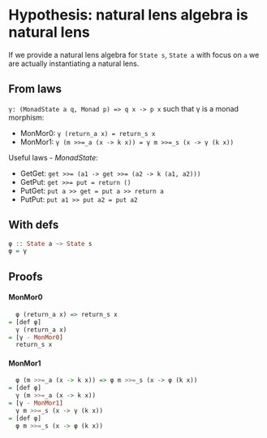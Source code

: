 # Hypothesis: natural lens algebra is natural lens

If we provide a natural lens algebra for `State s`, `State a` with focus on `a`
we are actually instantiating a natural lens.

## From laws

`γ: (MonadState a q, Monad p) => q x -> p x` such that γ is a monad morphism:
* MonMor0: `γ (return_a x) = return_s x`
* MonMor1: `γ (m >>=_a (x -> k x)) = γ m >>=_s (x -> γ (k x))`

Useful laws - *MonadState*:
* GetGet: `get >>= (a1 -> get >>= (a2 -> k (a1, a2)))`
* GetPut: `get >>= put = return ()`
* PutGet: `put a >> get = put a >> return a`
* PutPut: `put a1 >> put a2 = put a2`

## With defs

```haskell
φ :: State a ~> State s
φ = γ
```

## Proofs

#### MonMor0

```haskell
  φ (return_a x) => return_s x
= [def φ]
  γ (return_a x)
= [γ - MonMor0]
  return_s x
```

#### MonMor1

```haskell
  φ (m >>=_a (x -> k x)) => φ m >>=_s (x -> φ (k x))
= [def φ]
  γ (m >>=_a (x -> k x))
= [γ - MonMor1]
  γ m >>=_s (x -> γ (k x))
= [def φ]
  φ m >>=_s (x -> φ (k x))
```
